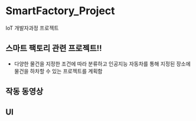 # SmartFactory_Project
IoT 개발자과정 프로젝트

## 스마트 팩토리 관련 프로젝트!!
- 다양한 물건을 지정한 조건에 따라 분류하고 인공지능 자동차를 통해 지정된 장소에 물건을 하차할 수 있는 프로젝트를 계획함


## 작동 동영상



## UI
